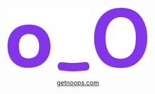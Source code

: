 <div align="center">

[![No_Ops logo](static/img/logo_symbol.svg)](https://getnoops.com)

[getnoops.com](https://getnoops.com)

</div>
